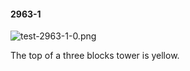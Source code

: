#### 2963-1
![test-2963-1-0.png](https://github.com/lil-lab/nlvr/raw/master/nlvr/test/images/1/test-2963-1-0.png "test-2963-1-0.png")

The top of a three blocks tower is yellow.